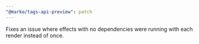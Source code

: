 ```yaml
---
"@marko/tags-api-preview": patch
---
```


Fixes an issue where effects with no dependencies were running with each render instead of once.
